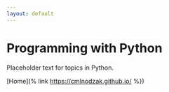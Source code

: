 ```yaml
---
layout: default
---
```


# Programming with Python

Placeholder text for topics in Python.

[Home](% link https://cmlnodzak.github.io/ %})

